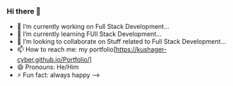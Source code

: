 ### Hi there 👋


- 🔭 I’m currently working on Full Stack Development...
- 🌱 I’m currently learning FUll Stack Development...
- 👯 I’m looking to collaborate on Stuff related to Full Stack Development...
- 📫 How to reach me: my portfolio[https://kushager-cyber.github.io/Portfolio/]
- 😄 Pronouns: He/Him
- ⚡ Fun fact: always happy
-->
